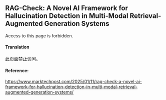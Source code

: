 ## RAG-Check: A Novel AI Framework for Hallucination Detection in Multi-Modal Retrieval-Augmented Generation Systems

<document>Access to this page is forbidden.</document>

#### Translation 

<document>此页面禁止访问。</document>

#### Reference: 

https://www.marktechpost.com/2025/01/11/rag-check-a-novel-ai-framework-for-hallucination-detection-in-multi-modal-retrieval-augmented-generation-systems/